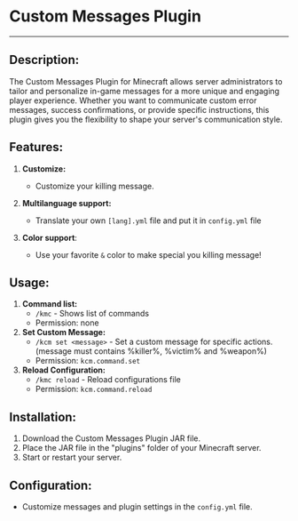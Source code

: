 # Custom Messages Plugin

---

## Description:

The Custom Messages Plugin for Minecraft allows server administrators to tailor and personalize in-game messages for a more unique and engaging player experience. Whether you want to communicate custom error messages, success confirmations, or provide specific instructions, this plugin gives you the flexibility to shape your server's communication style.

## Features:

1. **Customize:**
   - Customize your killing message.

2. **Multilanguage support:**
   - Translate your own `[lang].yml` file and put it in `config.yml` file
3. **Color support**:
   - Use your favorite `&` color to make special you killing message!
## Usage:
1. **Command list:**
   - `/kmc` - Shows list of commands
   - Permission: none
2. **Set Custom Message:**
   - `/kcm set <message>` - Set a custom message for specific actions. (message must contains %killer%, %victim% and %weapon%)
   - Permission: `kcm.command.set`
3. **Reload Configuration:**
   - `/kmc reload` - Reload configurations file
   - Permission: `kcm.command.reload`
  

## Installation:
1. Download the Custom Messages Plugin JAR file.
2. Place the JAR file in the "plugins" folder of your Minecraft server.
3. Start or restart your server.

## Configuration:
- Customize messages and plugin settings in the `config.yml` file.

